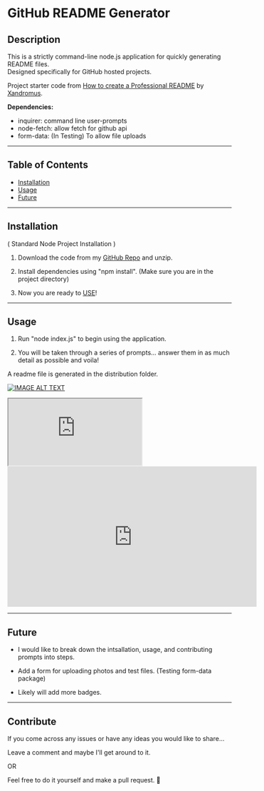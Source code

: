 # GitHub README Generator

## Description

This is a strictly command-line node.js application for quickly generating README files. 
<br> Designed specifically for GitHub hosted projects.

Project starter code from [How to create a Professional README](https://github.com/coding-boot-camp/potential-enigma/blob/main/readme-guide.md) by [Xandromus](https://github.com/Xandromus). 

<b>Dependencies:</b>

* inquirer: command line user-prompts
* node-fetch: allow fetch for github api
* form-data: (In Testing) To allow file uploads 

***
## Table of Contents
* [Installation](#installation)
* [Usage](#usage)
* [Future](#future)
***
## Installation
( Standard Node Project Installation )
1. Download the code from my [GitHub Repo](https://github.com/its-jefe/GitHub-README-Generator) and unzip.

2. Install dependencies using "npm install". (Make sure you are in the project directory)

3. Now you are ready to [USE](#usage)! 
***
## Usage

1. Run "node index.js" to begin using the application.

2. You will be taken through a series of prompts...
answer them in as much detail as possible and voila! 

A readme file is generated in the distribution folder. 

[![IMAGE ALT TEXT](http://img.youtube.com/vi/YOUTUBE_VIDEO_ID_HERE/0.jpg)](http://www.youtube.com/watch?v=YOUTUBE_VIDEO_ID_HERE "Video Title")
<iframe src="https://youtu.be/5GRvfMNTn4g"></iframe>

   <iframe width="560" height="315"
src="https://www.youtube.com/embed/MUQfKFzIOeU" 
frameborder="0" 
allow="accelerometer; autoplay; encrypted-media; gyroscope; picture-in-picture" 
allowfullscreen></iframe>


***
## Future 

- I would like to break down the intsallation, usage, and contributing prompts into steps.

- Add a form for uploading photos and test files. (Testing form-data package)

- Likely will add more badges.

***
## Contribute
If you come across any issues or have any ideas you would like to share...

Leave a comment and maybe I'll get around to it.

OR

Feel free to do it yourself and make a pull request. 🦦
